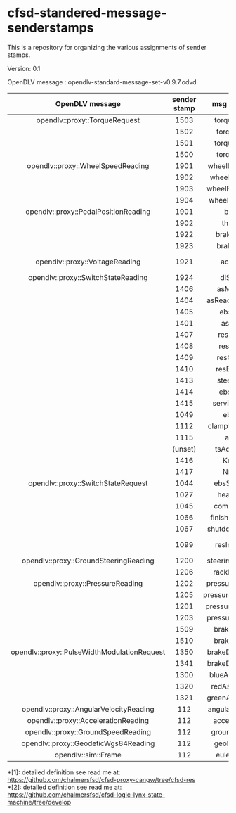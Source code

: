 # cfsd-standered-message-senderstamps
This is a repository for organizing the various assignments of sender stamps. 

Version: 0.1

OpenDLV message : opendlv-standard-message-set-v0.9.7.odvd

|               OpenDLV message               | sender stamp |    msg content    | sensor/req |      unit       | origin |
| :-----------------------------------------: | :----------: | :---------------: | :--------: | :-------------: | ------ |
|        opendlv::proxy::TorqueRequest        |     1503     |    torqueRight    |    req     |    0~2400cNm    | StateM |
|                                             |     1502     |    torqueLeft     |    req     |    0~2400cNm    | StateM |
|                                             |     1501     |    torqueRight    |    req     |    0~2400cNm    |longCtrl|
|                                             |     1500     |    torqueLeft     |    req     |    0~2400cNm    |longCtrl|
|      opendlv::proxy::WheelSpeedReading      |     1901     |  wheelRareRight   |   sensor   |      Km/h       | CANgw  |
|                                             |     1902     |   wheelRareLeft   |   sensor   |      Km/h       | CANgw  |
|                                             |     1903     |  wheelFrontRight  |   sensor   |      Km/h       | CANgw  |
|                                             |     1904     |  wheelFrontLeft   |   sensor   |      Km/h       | CANgw  |
|    opendlv::proxy::PedalPositionReading     |     1901     |       brake       |   sensor   |        %        | CANgw  |
|                                             |     1902     |     throttle      |   sensor   |        %        | CANgw  |
|                                             |     1922     |    brakeFront     |   sensor   |        %        | CANgw  |
|                                             |     1923     |     brakeRear     |   sensor   |        %        | CANgw  |
|       opendlv::proxy::VoltageReading        |     1921     |      accSoC       |   sensor   | State of Charge | CANgw  |
|     opendlv::proxy::SwitchStateReading      |     1924     |     dlStatus      |   sensor   |       0/1       | CANgw  |
|                                             |     1406     |     asMission     |   sensor   |       0-8       | CANgw  |
|                                             |     1404     |  asReadyToDrive   |    req     |       1/0       |        |
|                                             |     1405     |     ebsFault      |   sensor   |      bool       | StateM |
|                                             |     1401     |      asState      |   sensor   |   states*[2]    |        |
|                                             |     1407     |     resStatus     |   sensor   |     0/1*[1]     | CANgw  |
|                                             |     1408     |     resEStop      |   sensor   |    0/128*[1]    | CANgw  |
|                                             |     1409     |    resQuality     |   sensor   |    0-100*[1]    | CANgw  |
|                                             |     1410     |    resButtons     |   sensor   |   1/3/5/7*[1]   | CANgw  |
|                                             |     1413     |    steerFault     |   sensor   |      bool       | StateM |
|                                             |     1414     |     ebsState      |   sensor   |     0-2*[2]     | StateM |
|                                             |     1415     |   serviceValve    |   sensor   |      bool       | StateM |
|                                             |     1049     |       ebsOk       |   sensor   |      bool       | ASNode |
|                                             |     1112     |   clampExtended   |   sensor   |      bool       | ASNode |
|                                             |     1115     |       asms        |   sensor   |      bool       | ASNode |
|                                             |   (unset)    |    tsActivated    |   sensor   |      bool       | ASNode |
|                                             |     1416     |       KnobR       |   sensor   |    1-12 int     | CANgw  |
|                                             |     1417     |       NnobL       |   sensor   |    1-12 int     | CANgw  |
|     opendlv::proxy::SwitchStateRequest      |     1044     |    ebsSpeaker     |    req     |      bool       | StateM |
|                                             |     1027     |     heartBeat     |    req     |      bool       | StateM |
|                                             |     1045     |    compressor     |    req     |      bool       | StateM |
|                                             |     1066     |  finishedSignal   |    req     |      bool       | StateM |
|                                             |     1067     |  shutdownSignal   |    req     |      bool       | StateM |
|                                             |     1099     |   resInitialize   |    req     | Don't Care*[1]  |        |
|    opendlv::proxy::GroundSteeringReading    |     1200     | steeringPosition  |   sensor   |       mm        | ASNode |
|                                             |     1206     |   rackPosition    |   sensor   |       mm        | ASNode |
|       opendlv::proxy::PressureReading       |     1202     |  pressureService  |   sensor   |       bar       | ASNode |
|                                             |     1205     | pressureRegulator |   sensor   |       bar       | ASNode |
|                                             |     1201     |  pressureEBSLine  |   sensor   |       bar       | ASNode |
|                                             |     1203     |  pressureEBSAct   |   sensor   |       bar       | ASNode |
|                                             |     1509     |    brakeTarget    |   sensor   |                 | StateM |
|                                             |     1510     |    brakeActual    |   sensor   |                 | StateM |
| opendlv::proxy::PulseWidthModulationRequest |     1350     |  brakeDutyCycle   |    req     |   dutyCycles    | Brake  |
|                                             |     1341     |  brakeDutyCycle   |    req     |   dutyCycles    | StateM |
|                                             |     1300     |  blueAssiSignal   |    req     |   dutyCycles    | StateM |
|                                             |     1320     |   redAssiSignal   |    req     |   dutyCycles    | StateM |
|                                             |     1321     |  greenAssiSignal  |    req     |   dutyCycles    | StateM |
|   opendlv::proxy::AngularVelocityReading    |     112      |  angularVelocity  |   sensor   |      rad/s      | imu    |
|     opendlv::proxy::AccelerationReading     |     112      |   acceleration    |   sensor   |      m/s^2      | imu    |
|     opendlv::proxy::GroundSpeedReading      |     112      |    groundSpeed    |   sensor   |       m/s       | imu    |
|    opendlv::proxy::GeodeticWgs84Reading     |     112      |    geolocation    |   sensor   |       deg       | imu    |
|             opendlv::sim::Frame             |     112      |    eulerAngle     |   sensor   |       deg       | imu    |

*[1]: detailed definition see read me at:  https://github.com/chalmersfsd/cfsd-proxy-cangw/tree/cfsd-res  
*[2]: detailed definition see read me at:  https://github.com/chalmersfsd/cfsd-logic-lynx-state-machine/tree/develop

